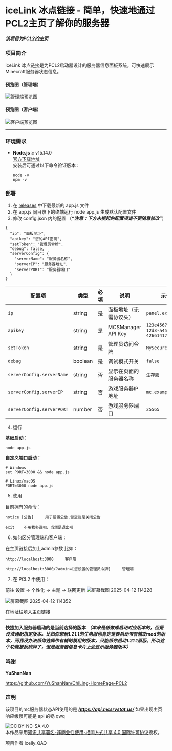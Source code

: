 # iceLink 冰点链接 - 简单，快速地通过PCL2主页了解你的服务器

***该项目为PCL2的主页***
### 项目简介
iceLink 冰点链接是为PCL2启动器设计的服务器信息面板系统，可快速展示Minecraft服务器状态信息。
#### 预览图（管理端）
![管理端预览图](https://github.com/user-attachments/assets/cf517195-3626-4ea0-ae7d-dd87e18ac9c3)



#### 预览图（客户端）
![客户端预览图](https://github.com/user-attachments/assets/eebc4d40-95b6-440e-ac65-ef601f3dae4b)



------

### 环境需求
- **Node.js** ≥ v15.14.0  
  [官方下载地址](https://nodejs.org/)  
  安装后可通过以下命令验证版本：
  ```
  node -v
  npm -v
  ```

### 部署
1. 在 [releases](https://github.com/icelly-QAQ/PCL2-HomePage_iceLink/releases/) 中下载最新的 app.js 文件
2. 在 app.js 同目录下的终端运行 node app.js 生成默认配置文件
3. 修改 config.json 内的配置 （***“注意：下方未提起的配置项请不要随意修改”***）
```
{
  "ip": "面板地址",
  "apikey": "您的API密钥",
  "setToken": "管理员令牌",
  "debug": false,
  "serverConfig": {
    "serverName": "服务器名称",
    "serverIP": "服务器地址",
    "serverPORT": "服务器端口"
  }
}
```

| 配置项 | 类型 | 必填 | 说明 | 示例值 |
|--------|------|------|------|--------|
| `ip` | string | 是 | 面板地址（无需协议头） | `panel.example.com` |
| `apikey` | string | 是 | MCSManager API Key | `123e4567-e89b-12d3-a456-426614174000` |
| `setToken` | string | 是 | 管理员访问令牌 | `MySecureToken123` |
| `debug` | boolean | 是 | 调试模式开关 | `false` |
| `serverConfig.serverName` | string | 否 | 显示在页面的服务器名称 | `生存服` |
| `serverConfig.serverIP` | string | 否 | 游戏服务器IP地址 | `mc.example.com` |
| `serverConfig.serverPORT` | number | 否 | 游戏服务器端口 | `25565` |

4. 运行


**基础启动：**
```
node app.js
```

**自定义端口启动：**
```
# Windows
set PORT=3000 && node app.js

# Linux/macOS
PORT=3000 node app.js
```

5. 使用


目前拥有的命令：
```
notice [公告]     用于设置公告,留空则是关闭公告

exit    不用我多说吧，当然是退出啦
```

6. 如何区分管理端和客户端：


在主页链接后加上admin参数
比如：
```
http://localhost:3000     客户端

http://localhost:3000/?admin=[您设置的管理员令牌]     管理端
```


7. 在 PCL2 中使用：


前往 设置 -> 个性化 -> 主题 -> 联网更新
![屏幕截图 2025-04-12 114228](https://github.com/user-attachments/assets/978a61b0-11f6-4a6f-8a4a-6b33518cb26b)

![屏幕截图 2025-04-12 114352](https://github.com/user-attachments/assets/835d9d65-b641-42c6-9580-99708290d892)

在地址栏填入主页链接



----
**快捷加入服务器启动的是当前选择的版本** ***（本来是想做成启动对应版本的，但是没法通配指定版本。比如你想玩1.21.1的生电服你肯定是要启动带有辅助mod的版本，而我没办法帮你选择带有辅助模组的版本，只能帮你启动1.21.1原版。所以这个功能被我砍掉了，但是服务器信息卡片上会显示服务器版本）***


### 鸣谢
**YuShanNan**


https://github.com/YuShanNan/ChiLing-HomePage-PCL2


### 声明
该项目的mc服务器状态API使用的是 ***https://api.mcsrvstat.us/*** 如果出现主页响应缓慢可能是 api 的锅 qwq


![CC BY-NC-SA 4.0](https://i.creativecommons.org/l/by-nc-sa/4.0/88x31.png)  
本作品采用[知识共享署名-非商业性使用-相同方式共享 4.0 国际许可协议](http://creativecommons.org/licenses/by-nc-sa/4.0/)授权。


项目作者 icelly_QAQ
